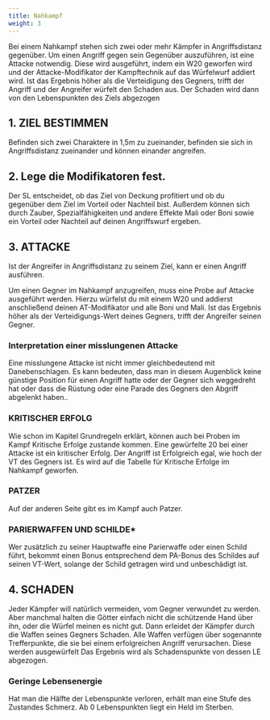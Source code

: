 ```yaml
---
title: Nahkampf
weight: 3
---
```

Bei einem Nahkampf stehen sich zwei oder mehr Kämpfer in Angriffsdistanz gegenüber. Um einen Angriff gegen sein Gegenüber auszuführen, ist eine Attacke notwendig. 
Diese wird ausgeführt, indem ein W20 geworfen wird und der Attacke-Modifikator der Kampftechnik auf das Würfelwurf addiert wird. Ist das Ergebnis höher als die Verteidigung des Gegners, trifft der Angriff und der Angreifer würfelt den Schaden aus. Der Schaden wird dann von den Lebenspunkten des Ziels abgezogen

## 1. ZIEL BESTIMMEN
Befinden sich zwei Charaktere in 1,5m zu zueinander, befinden sie sich in Angriffsdistanz zueinander und können einander angreifen.

## 2. Lege die Modifikatoren fest. 
Der SL entscheidet, ob das Ziel von Deckung profitiert und ob du gegenüber dem Ziel im Vorteil oder Nachteil bist. Außerdem können sich durch Zauber, Spezialfähigkeiten und andere Effekte Mali oder Boni sowie ein Vorteil oder Nachteil auf deinen Angriffswurf ergeben.

## 3. ATTACKE
Ist der Angreifer in Angriffsdistanz zu seinem Ziel, kann er einen Angriff ausführen.

Um einen Gegner im Nahkampf anzugreifen, muss eine Probe auf Attacke ausgeführt werden. Hierzu würfelst du mit einem W20 und addierst anschließend deinen AT-Modifikator und alle Boni und Mali. Ist das Ergebnis höher als der Verteidigungs-Wert deines Gegners, trifft der Angreifer seinen Gegner.

### Interpretation einer misslungenen Attacke
Eine misslungene Attacke ist nicht immer gleichbedeutend mit Danebenschlagen. Es kann bedeuten, dass man in diesem Augenblick keine günstige Position für einen Angriff hatte oder der Gegner sich weggedreht hat oder dass die Rüstung oder eine Parade des Gegners den Abgriff abgelenkt haben..

### KRITISCHER ERFOLG
Wie schon im Kapitel Grundregeln erklärt, können auch bei Proben im Kampf Kritische Erfolge zustande kommen. Eine gewürfelte 20 bei einer Attacke ist ein kritischer Erfolg. Der Angriff ist Erfolgreich egal, wie hoch der VT des Gegners ist. Es wird auf die Tabelle für Kritische Erfolge im Nahkampf geworfen. 

### PATZER
Auf der anderen Seite gibt es im Kampf auch Patzer.

### PARIERWAFFEN UND SCHILDE*
Wer zusätzlich zu seiner Hauptwaffe eine Parierwaffe oder einen Schild führt, bekommt einen Bonus entsprechend dem PA-Bonus des Schildes auf seinen VT-Wert, solange der Schild getragen wird und unbeschädigt ist.  

## 4. SCHADEN
Jeder Kämpfer will natürlich vermeiden, vom Gegner verwundet zu werden. Aber manchmal halten die Götter einfach nicht die schützende Hand über ihn, oder die Würfel meinen es nicht gut. Dann erleidet der Kämpfer durch die Waffen seines Gegners Schaden. Alle Waffen verfügen über sogenannte Trefferpunkte, die sie bei einem erfolgreichen Angriff verursachen. Diese werden ausgewürfelt Das Ergebnis wird als Schadenspunkte von dessen LE abgezogen.

### Geringe Lebensenergie
Hat man die Hälfte  der Lebenspunkte verloren, erhält man eine Stufe des Zustandes Schmerz. Ab 0 Lebenspunkten liegt ein Held im Sterben. 

